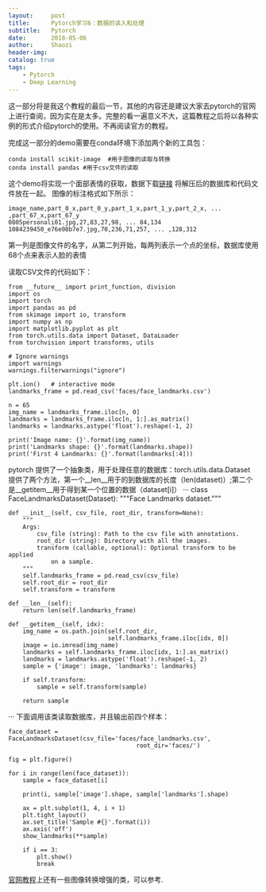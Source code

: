```yaml
---
layout:     post
title:      Pytorch学习6：数据的读入和处理
subtitle:   Pytorch
date:       2018-05-06
author:     Shaozi
header-img: 
catalog: true
tags:
    - Pytorch
    - Deep Learning
---
```


这一部分将是我这个教程的最后一节，其他的内容还是建议大家去pytorch的官网上进行查阅，因为实在是太多。完整的看一遍意义不大，这篇教程之后将以各种实例的形式介绍pytorch的使用。不再阅读官方的教程。

完成这一部分的demo需要在conda环境下添加两个新的工具包：
```
conda install scikit-image  #用于图像的读取与转换
conda install pandas #用于csv文件的读取
```
这个demo将实现一个面部表情的获取，数据下载[链接](https://download.pytorch.org/tutorial/faces.zip)
将解压后的数据库和代码文件放在一起。
图像的标注格式如下所示：
```
image_name,part_0_x,part_0_y,part_1_x,part_1_y,part_2_x, ... ,part_67_x,part_67_y
0805personali01.jpg,27,83,27,98, ... 84,134
1084239450_e76e00b7e7.jpg,70,236,71,257, ... ,128,312
```
第一列是图像文件的名字，从第二列开始，每两列表示一个点的坐标，数据库使用68个点来表示人脸的表情

读取CSV文件的代码如下：
```
from __future__ import print_function, division
import os
import torch
import pandas as pd
from skimage import io, transform
import numpy as np
import matplotlib.pyplot as plt
from torch.utils.data import Dataset, DataLoader
from torchvision import transforms, utils

# Ignore warnings
import warnings
warnings.filterwarnings("ignore")

plt.ion()   # interactive mode
landmarks_frame = pd.read_csv('faces/face_landmarks.csv')

n = 65
img_name = landmarks_frame.iloc[n, 0]
landmarks = landmarks_frame.iloc[n, 1:].as_matrix()
landmarks = landmarks.astype('float').reshape(-1, 2)

print('Image name: {}'.format(img_name))
print('Landmarks shape: {}'.format(landmarks.shape))
print('First 4 Landmarks: {}'.format(landmarks[:4]))
```
pytorch 提供了一个抽象类，用于处理任意的数据库：torch.utils.data.Dataset
提供了两个方法，第一个__len__用于的到数据库的长度（len(dataset)）;第二个是__getitem__用于得到某一个位置的数据（dataset[i]）
···
class FaceLandmarksDataset(Dataset):
    """Face Landmarks dataset."""

    def __init__(self, csv_file, root_dir, transform=None):
        """
        Args:
            csv_file (string): Path to the csv file with annotations.
            root_dir (string): Directory with all the images.
            transform (callable, optional): Optional transform to be applied
                on a sample.
        """
        self.landmarks_frame = pd.read_csv(csv_file)
        self.root_dir = root_dir
        self.transform = transform

    def __len__(self):
        return len(self.landmarks_frame)

    def __getitem__(self, idx):
        img_name = os.path.join(self.root_dir,
                                self.landmarks_frame.iloc[idx, 0])
        image = io.imread(img_name)
        landmarks = self.landmarks_frame.iloc[idx, 1:].as_matrix()
        landmarks = landmarks.astype('float').reshape(-1, 2)
        sample = {'image': image, 'landmarks': landmarks}

        if self.transform:
            sample = self.transform(sample)

        return sample
···
下面调用该类读取数据库，并且输出前四个样本：
```
face_dataset = FaceLandmarksDataset(csv_file='faces/face_landmarks.csv',
                                    root_dir='faces/')

fig = plt.figure()

for i in range(len(face_dataset)):
    sample = face_dataset[i]

    print(i, sample['image'].shape, sample['landmarks'].shape)

    ax = plt.subplot(1, 4, i + 1)
    plt.tight_layout()
    ax.set_title('Sample #{}'.format(i))
    ax.axis('off')
    show_landmarks(**sample)

    if i == 3:
        plt.show()
        break
```
[官网教程](https://pytorch.org/tutorials/beginner/data_loading_tutorial.html)上还有一些图像转换增强的类，可以参考.

